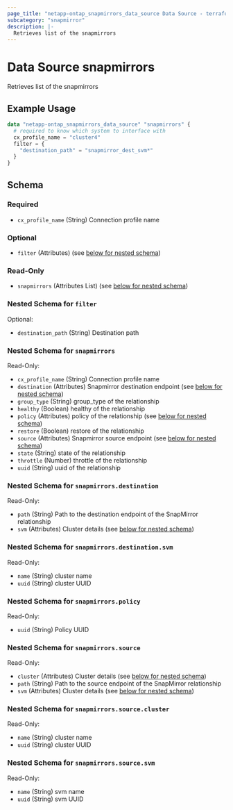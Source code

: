 ```yaml
---
page_title: "netapp-ontap_snapmirrors_data_source Data Source - terraform-provider-netapp-ontap"
subcategory: "snapmirror"
description: |-
  Retrieves list of the snapmirrors
---
```


# Data Source snapmirrors

Retrieves list of the snapmirrors

## Example Usage
```terraform
data "netapp-ontap_snapmirrors_data_source" "snapmirrors" {
  # required to know which system to interface with
  cx_profile_name = "cluster4"
  filter = {
    "destination_path" = "snapmirror_dest_svm*"
  }
}
```

<!-- schema generated by tfplugindocs -->
## Schema

### Required

- `cx_profile_name` (String) Connection profile name

### Optional

- `filter` (Attributes) (see [below for nested schema](#nestedatt--filter))

### Read-Only

- `snapmirrors` (Attributes List) (see [below for nested schema](#nestedatt--snapmirrors))

<a id="nestedatt--filter"></a>
### Nested Schema for `filter`

Optional:

- `destination_path` (String) Destination path


<a id="nestedatt--snapmirrors"></a>
### Nested Schema for `snapmirrors`

Read-Only:

- `cx_profile_name` (String) Connection profile name
- `destination` (Attributes) Snapmirror destination endpoint (see [below for nested schema](#nestedatt--snapmirrors--destination))
- `group_type` (String) group_type of the relationship
- `healthy` (Boolean) healthy of the relationship
- `policy` (Attributes) policy of the relationship (see [below for nested schema](#nestedatt--snapmirrors--policy))
- `restore` (Boolean) restore of the relationship
- `source` (Attributes) Snapmirror source endpoint (see [below for nested schema](#nestedatt--snapmirrors--source))
- `state` (String) state of the relationship
- `throttle` (Number) throttle of the relationship
- `uuid` (String) uuid of the relationship

<a id="nestedatt--snapmirrors--destination"></a>
### Nested Schema for `snapmirrors.destination`

Read-Only:

- `path` (String) Path to the destination endpoint of the SnapMirror relationship
- `svm` (Attributes) Cluster details (see [below for nested schema](#nestedatt--snapmirrors--destination--svm))

<a id="nestedatt--snapmirrors--destination--svm"></a>
### Nested Schema for `snapmirrors.destination.svm`

Read-Only:

- `name` (String) cluster name
- `uuid` (String) cluster UUID



<a id="nestedatt--snapmirrors--policy"></a>
### Nested Schema for `snapmirrors.policy`

Read-Only:

- `uuid` (String) Policy UUID


<a id="nestedatt--snapmirrors--source"></a>
### Nested Schema for `snapmirrors.source`

Read-Only:

- `cluster` (Attributes) Cluster details (see [below for nested schema](#nestedatt--snapmirrors--source--cluster))
- `path` (String) Path to the source endpoint of the SnapMirror relationship
- `svm` (Attributes) Cluster details (see [below for nested schema](#nestedatt--snapmirrors--source--svm))

<a id="nestedatt--snapmirrors--source--cluster"></a>
### Nested Schema for `snapmirrors.source.cluster`

Read-Only:

- `name` (String) cluster name
- `uuid` (String) cluster UUID


<a id="nestedatt--snapmirrors--source--svm"></a>
### Nested Schema for `snapmirrors.source.svm`

Read-Only:

- `name` (String) svm name
- `uuid` (String) svm UUID


